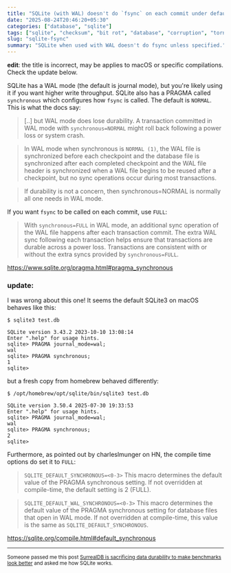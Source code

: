 ```yaml
---
title: "SQLite (with WAL) doesn't do `fsync` on each commit under default settings"
date: "2025-08-24T20:46:20+05:30"
categories: ["database", "sqlite"]
tags: ["sqlite", "checksum", "bit rot", "database", "corruption", "torn writes", "atomicity", "fsync"]
slug: "sqlite-fsync"
summary: "SQLite when used with WAL doesn't do fsync unless specified."
---
```


**edit**: the title is incorrect, may be applies to macOS or specific compilations. Check the update below.

SQLite has a WAL mode (the default is journal mode), but you're likely using it if you want higher write throughput. SQLite also has a PRAGMA called `synchronous` which configures how `fsync` is called. The default is `NORMAL`. This is what the docs say:

> [..] but WAL mode does lose durability. A transaction committed in WAL mode with `synchronous=NORMAL` might roll back following a power loss or system crash.

> In WAL mode when synchronous is `NORMAL (1)`, the WAL file is synchronized before each checkpoint and the database file is synchronized after each completed checkpoint and the WAL file header is synchronized when a WAL file begins to be reused after a checkpoint, but no sync operations occur during most transactions.

> If durability is not a concern, then synchronous=NORMAL is normally all one needs in WAL mode.

If you want `fsync` to be called on each commit, use `FULL`:

> With `synchronous=FULL` in WAL mode, an additional sync operation of the WAL file happens after each transaction commit. The extra WAL sync following each transaction helps ensure that transactions are durable across a power loss. Transactions are consistent with or without the extra syncs provided by `synchronous=FULL`.

https://www.sqlite.org/pragma.html#pragma_synchronous

### **update**:

I was wrong about this one! It seems the default SQLite3 on macOS behaves like this:

```
$ sqlite3 test.db

SQLite version 3.43.2 2023-10-10 13:08:14
Enter ".help" for usage hints.
sqlite> PRAGMA journal_mode=wal;
wal
sqlite> PRAGMA synchronous;
1
sqlite>
```

but a fresh copy from homebrew behaved differently:

```
$ /opt/homebrew/opt/sqlite/bin/sqlite3 test.db

SQLite version 3.50.4 2025-07-30 19:33:53
Enter ".help" for usage hints.
sqlite> PRAGMA journal_mode=wal;
wal
sqlite> PRAGMA synchronous;
2
sqlite>
```

Furthermore, as pointed out by charleslmunger on HN, the compile time options do set it to `FULL`:

> `SQLITE_DEFAULT_SYNCHRONOUS=<0-3>` This macro determines the default value of the PRAGMA synchronous setting. If not overridden at compile-time, the default setting is 2 (FULL).

> `SQLITE_DEFAULT_WAL_SYNCHRONOUS=<0-3>` This macro determines the default value of the PRAGMA synchronous setting for database files that open in WAL mode. If not overridden at compile-time, this value is the same as `SQLITE_DEFAULT_SYNCHRONOUS`.

https://sqlite.org/compile.html#default_synchronous

---

<small>Someone passed me this post [SurrealDB is sacrificing data durability to make benchmarks look better](https://blog.cf8.gg/surrealdbs-ch/) and asked me how SQLite works.</small>
